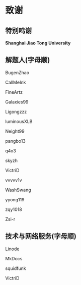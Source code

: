# 致谢 

## 特别鸣谢

**Shanghai Jiao Tong University**

## 解题人(字母顺)

BugenZhao

CallMeInk

FineArtz

Galaxies99

Ligongzzz

luminousXLB

Neight99

pangbo13

q4x3

skyzh

VictriD

vvvvv1v

WashSwang

yyong119

zqy1018

Zsi-r

## 技术与网络服务(字母顺)

Linode

MkDocs

squidfunk

VictriD
